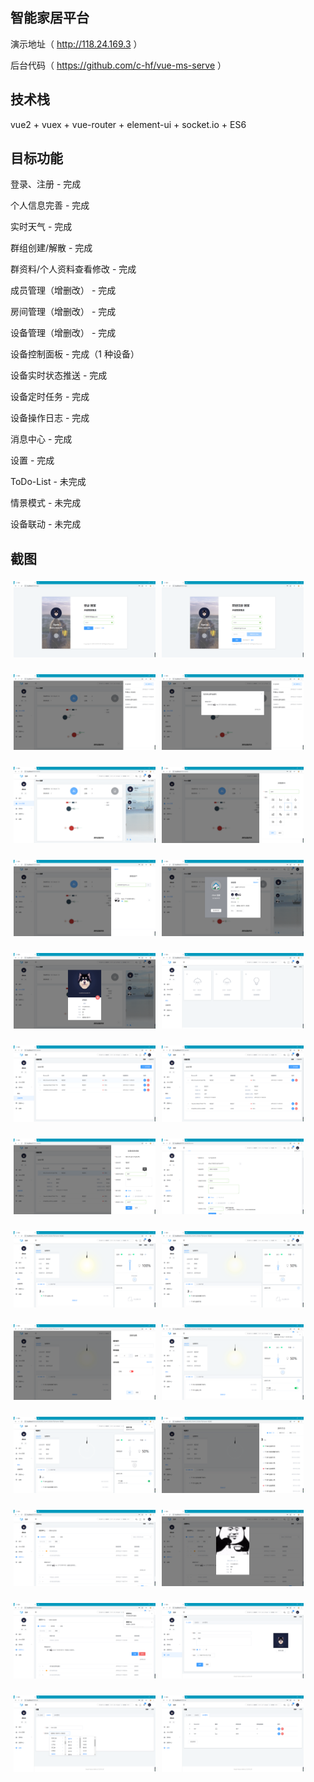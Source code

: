 ## 智能家居平台

演示地址（ http://118.24.169.3 ）


后台代码（ https://github.com/c-hf/vue-ms-serve ）

## 技术栈

vue2 + vuex + vue-router + element-ui + socket.io + ES6

## 目标功能

登录、注册 - 完成

个人信息完善 - 完成

实时天气 - 完成

群组创建/解散 - 完成

群资料/个人资料查看修改 - 完成

成员管理（增删改） - 完成

房间管理（增删改） - 完成

设备管理（增删改） - 完成

设备控制面板 - 完成（1 种设备）

设备实时状态推送 - 完成

设备定时任务 - 完成

设备操作日志 - 完成

消息中心 - 完成

设置 - 完成

ToDo-List - 未完成

情景模式 - 未完成

设备联动 - 未完成

## 截图

<img src="_md_img\1-登录.PNG" width="45%" style="padding: 5px;"><img src="_md_img\1-注册.PNG" width="45%" style="padding: 5px;">

<img src="_md_img\2-首页-2.PNG" width="45%" style="padding: 5px;"><img src="_md_img\2-首页-3.PNG" width="45%" style="padding: 5px;">

<img src="_md_img\3-群组-1.PNG" width="45%" style="padding: 5px;"><img src="_md_img\3-群组-2.PNG" width="45%" style="padding: 5px;">

<img src="_md_img\3-群组-3.PNG" width="45%" style="padding: 5px;"><img src="_md_img\3-群组-4.PNG" width="45%" style="padding: 5px;">

<img src="_md_img\3-群组-5.PNG" width="45%" style="padding: 5px;"><img src="_md_img\4-控制台.PNG" width="45%" style="padding: 5px;">

<img src="_md_img\4-设备管理-1.PNG" width="45%" style="padding: 5px;"><img src="_md_img\4-设备管理-2.PNG" width="45%" style="padding: 5px;">

<img src="_md_img\4-设备管理-3.PNG" width="45%" style="padding: 5px;"><img src="_md_img\5-设备接入-2.PNG" width="45%" style="padding: 5px;">

<img src="_md_img\6-设备控制面板-1.PNG" width="45%" style="padding: 5px;"><img src="_md_img\6-设备控制面板-2.PNG" width="45%" style="padding: 5px;">

<img src="_md_img\6-设备控制面板-3.PNG" width="45%" style="padding: 5px;"><img src="_md_img\6-设备控制面板-4.PNG" width="45%" style="padding: 5px;">

<img src="_md_img\6-设备控制面板-5.PNG" width="45%" style="padding: 5px;"><img src="_md_img\6-设备控制面板-6.PNG" width="45%" style="padding: 5px;">

<img src="_md_img\7-消息中心.PNG" width="45%" style="padding: 5px;"><img src="_md_img\7-消息中心-2.PNG" width="45%" style="padding: 5px;">

<img src="_md_img\7-消息中心-3.PNG" width="45%" style="padding: 5px;"><img src="_md_img\8-设置-1.PNG" width="45%" style="padding: 5px;">

<img src="_md_img\8-设置-2.PNG" width="45%" style="padding: 5px;"><img src="_md_img\8-设置-3.PNG" width="45%" style="padding: 5px;">
